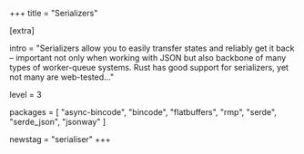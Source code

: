 +++
title = "Serializers"

[extra]

intro = "Serializers allow you to easily transfer states and reliably get it back – important not only when working with JSON but also backbone of many types of worker-queue systems. Rust has good support for serializers, yet not many are web-tested..."

level = 3

packages = [
  "async-bincode",
  "bincode",
  "flatbuffers",
  "rmp",
  "serde",
  "serde_json",
  "jsonway"
]

newstag = "serialiser"
+++
